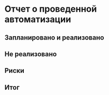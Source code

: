 # Отчет о проведенной автоматизации

## Запланировано и реализовано

## Не реализовано

## Риски

## Итог

